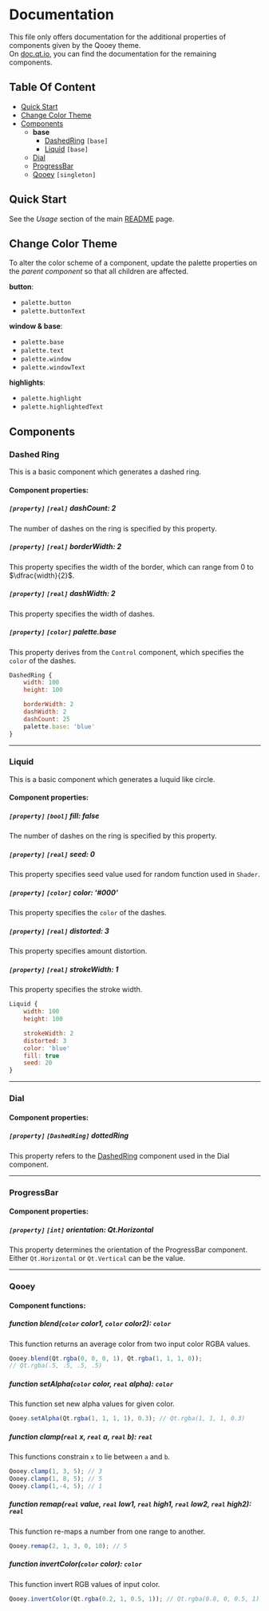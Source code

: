# Documentation

This file only offers documentation for the additional properties of components given by the Qooey theme.<br>
On [doc.qt.io](https://doc.qt.io/qt-6/qtquick-controls2-qmlmodule.html), you can find the documentation for the remaining components.

## Table Of Content
- [Quick Start](#quick-start)
- [Change Color Theme](#change-color-theme)
- [Components](#components)
  + **base**
    * [DashedRing](#dashed-ring) `[base]`
    * [Liquid](#liquid) `[base]`
  + [Dial](#dial)
  + [ProgressBar](#progressbar)
  + [Qooey](#qooey) `[singleton]`

## Quick Start

See the <em>Usage</em> section of the main [README](../README.md#usage) page.

## Change Color Theme

To alter the color scheme of a component, update the palette properties on the <em>parent component</em> so that all children are affected.

**button**:
+ `palette.button`
+ `palette.buttonText`

**window & base**:
+ `palette.base`
+ `palette.text`
+ `palette.window`
+ `palette.windowText`

**highlights**:
+ `palette.highlight`
+ `palette.highlightedText`

## Components

### Dashed Ring

This is a basic component which generates a dashed ring.

#### Component properties:
##### `[property]` `[real]` dashCount: 2
The number of dashes on the ring is specified by this property.
##### `[property]` `[real]` borderWidth: 2
This property specifies the width of the border, which can range from $0$ to $\dfrac{width}{2}$.
##### `[property]` `[real]` dashWidth: 2
This property specifies the width of dashes.
##### `[property]` `[color]` palette.base
This property derives from the `Control` component, which specifies the `color` of the dashes.

```qml
DashedRing {
    width: 100
    height: 100

    borderWidth: 2
    dashWidth: 2
    dashCount: 25
    palette.base: 'blue'
}
```
---
### Liquid

This is a basic component which generates a luquid like circle.

#### Component properties:
##### `[property]` `[bool]` fill: false
The number of dashes on the ring is specified by this property.
##### `[property]` `[real]` seed: 0
This property specifies seed value used for random function used in `Shader`.
##### `[property]` `[color]` color: '#000'
This property specifies the `color` of the dashes.
##### `[property]` `[real]` distorted: 3
This property specifies amount distortion.
##### `[property]` `[real]` strokeWidth: 1
This property specifies the stroke width.

```qml
Liquid {
    width: 100
    height: 100

    strokeWidth: 2
    distorted: 3
    color: 'blue'
    fill: true
    seed: 20
}
```
----
### Dial
#### Component properties:
##### `[property]` `[DashedRing]` dottedRing
This property refers to the [DashedRing](#dashed-ring) component used in the Dial component.

----
### ProgressBar
#### Component properties:
##### `[property]` `[int]` orientation: Qt.Horizontal
This property determines the orientation of the ProgressBar component.<br>
Either `Qt.Horizontal` or `Qt.Vertical` can be the value.

----
### Qooey
#### Component functions:
##### function blend(`color` color1, `color` color2): `color`
This function returns an average color from two input color RGBA values.
```javascript
Qooey.blend(Qt.rgba(0, 0, 0, 1), Qt.rgba(1, 1, 1, 0));
// Qt.rgba(.5, .5, .5, .5)
```

##### function setAlpha(`color` color, `real` alpha): `color`
This function set new alpha values for given color.
```javascript
Qooey.setAlpha(Qt.rgba(1, 1, 1, 1), 0.3); // Qt.rgba(1, 1, 1, 0.3)
```

##### function clamp(`real` x, `real` a, `real` b): `real`
This functions constrain `x` to lie between `a` and `b`.
```javascript
Qooey.clamp(1, 3, 5); // 3
Qooey.clamp(1, 8, 5); // 5
Qooey.clamp(1,-4, 5); // 1
```

##### function remap(`real` value, `real` low1, `real` high1, `real` low2, `real` high2): `real`
This function re-maps a number from one range to another.
```javascript
Qooey.remap(2, 1, 3, 0, 10); // 5
```

##### function invertColor(`color` color): `color`
This function invert RGB values of input color.
```javascript
Qooey.invertColor(Qt.rgba(0.2, 1, 0.5, 1)); // Qt.rgba(0.8, 0, 0.5, 1)
```
